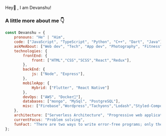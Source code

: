 Hey👋 , I am Devanshu!
### A little more about me 👇
```javascript
const Devanshu = {
    pronouns: "He" | "Him",
    code: ["JavaScript", "TypeScript", "Python", "C++", "Dart", "Java"],
    askMeAbout: ["Web dev", "Tech", "App dev", "Photography", "Fitness"],
    technologies: {
        frontEnd: {
            front: ["HTML","CSS","SCSS","React","Redux"],
        },
        backEnd: {
            js: ["Node", "Express"],
        },
        mobileApp: {
            Hybrid: ["Flutter", "React Native"]
        },
        devOps: ["AWS", "Docker🐳"],
        databases: ["mongo", "MySql", "PostgreSQL"],
        misc: ["Firebase","Wordpress","Tachyons","Lodash","Styled-Component","Tailwind CSS"]
    },
    architecture: ["Serverless Architecture", "Progressive web applications", "Single page applications"],
    currentFocus: "Problem solving",
    funFact: "There are two ways to write error-free programs; only the third one works"
};
```
<!-- [![GitHub Streak](http://github-readme-streak-stats.herokuapp.com?user=devanshuruhela&theme=react&hide_border=true)](https://git.io/streak-stats) -->
